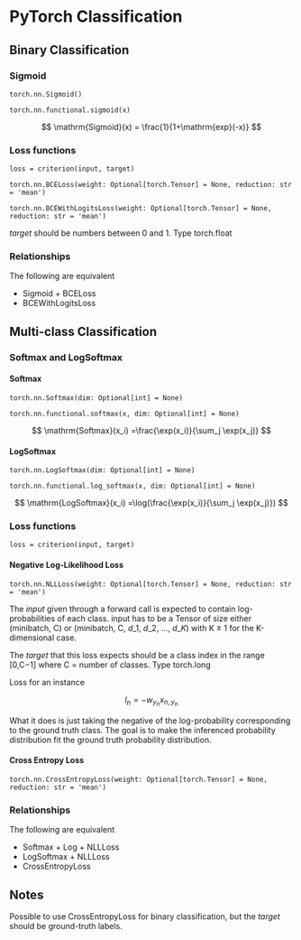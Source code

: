 # PyTorch Classification

## Binary Classification

### Sigmoid

`torch.nn.Sigmoid()`

`torch.nn.functional.sigmoid(x)`

$$
\mathrm{Sigmoid}(x) = \frac{1}{1+\mathrm{exp}(-x)}
$$

### Loss functions

`loss = criterion(input, target)`

`torch.nn.BCELoss(weight: Optional[torch.Tensor] = None, reduction: str = 'mean')`

`torch.nn.BCEWithLogitsLoss(weight: Optional[torch.Tensor] = None, reduction: str = 'mean')`

_target_ should be numbers between 0 and 1. Type torch.float

### Relationships

The following are equivalent

* Sigmoid + BCELoss
* BCEWithLogitsLoss

## Multi-class Classification

### Softmax and LogSoftmax

#### Softmax

`torch.nn.Softmax(dim: Optional[int] = None)`

`torch.nn.functional.softmax(x, dim: Optional[int] = None)`

$$
\mathrm{Softmax}(x_i) =\frac{\exp(x_i)}{\sum_j \exp(x_j)}
$$

#### LogSoftmax

`torch.nn.LogSoftmax(dim: Optional[int] = None)`

`torch.nn.functional.log_softmax(x, dim: Optional[int] = None)`

$$
\mathrm{LogSoftmax}(x_i) =\log(\frac{\exp(x_i)}{\sum_j \exp(x_j)})
$$

### Loss functions

`loss = criterion(input, target)`

#### Negative Log-Likelihood Loss

`torch.nn.NLLLoss(weight: Optional[torch.Tensor] = None, reduction: str = 'mean')`

The _input_ given through a forward call is expected to contain log-probabilities of each class. input has to be a Tensor of size either (minibatch, C) or (minibatch, C, $d\_1$, $d\_2$, ..., $d\_K$) with K ≥ 1 for the K-dimensional case.

The _target_ that this loss expects should be a class index in the range \[0,C−1] where C = number of classes. Type torch.long

Loss for an instance

$$l_n = - w_{y_n} x_{n,y_n}$$

What it does is just taking the negative of the log-probability corresponding to the ground truth class. The goal is to make the inferenced probability distribution fit the ground truth probability distribution.

#### Cross Entropy Loss

`torch.nn.CrossEntropyLoss(weight: Optional[torch.Tensor] = None, reduction: str = 'mean')`

### Relationships

The following are equivalent

* Softmax + Log + NLLLoss
* LogSoftmax + NLLLoss
* CrossEntropyLoss

## Notes

Possible to use CrossEntropyLoss for binary classification, but the _target_ should be ground-truth labels.

